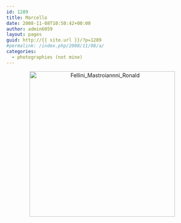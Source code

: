 ```yaml
---
id: 1289
title: Marcello
date: 2008-11-08T10:50:42+00:00
author: admin6059
layout: pages
guid: http://{{ site.url }}/?p=1289
#permalink: /index.php/2008/11/08/a/
categories:
  - photographies (not mine)
---
```

<p style="text-align: center;">
  <a href="{{ site.url }}/images/uploads/2010/01/Fellini_Mastroiannni_Ronald.jpg"><img class="aligncenter size-full wp-image-1290" title="Fellini_Mastroiannni_Ronald" src="{{ site.url }}/images/uploads/2010/01/Fellini_Mastroiannni_Ronald.jpg" alt="Fellini_Mastroiannni_Ronald" width="383" height="383" srcset="{{ site.url }}/images/uploads/2010/01/Fellini_Mastroiannni_Ronald.jpg 426w, {{ site.url }}/images/uploads/2010/01/Fellini_Mastroiannni_Ronald-150x150.jpg 150w, {{ site.url }}/images/uploads/2010/01/Fellini_Mastroiannni_Ronald-300x300.jpg 300w" sizes="(max-width: 383px) 100vw, 383px" /></a>
</p>